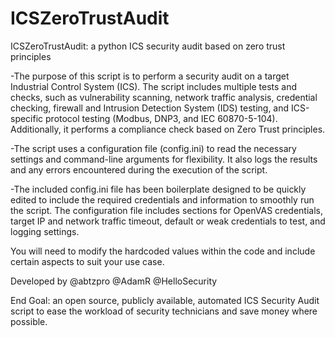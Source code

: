 # ICSZeroTrustAudit
ICSZeroTrustAudit: a python ICS security audit based on zero trust principles

-The purpose of this script is to perform a security audit on a target Industrial Control System (ICS). The script includes multiple tests and checks, such as vulnerability scanning, network traffic analysis, credential checking, firewall and Intrusion Detection System (IDS) testing, and ICS-specific protocol testing (Modbus, DNP3, and IEC 60870-5-104). Additionally, it performs a compliance check based on Zero Trust principles.

-The script uses a configuration file (config.ini) to read the necessary settings and command-line arguments for flexibility. It also logs the results and any errors encountered during the execution of the script.

-The included config.ini file has been boilerplate designed to be quickly edited to include the required credentials and information to smoothly run the script. The configuration file includes sections for OpenVAS credentials, target IP and network traffic timeout, default or weak credentials to test, and logging settings.

You will need to modify the hardcoded values within the code and include certain aspects to suit your use case.

Developed by @abtzpro @AdamR @HelloSecurity

End Goal: an open source, publicly available, automated ICS Security Audit script to ease the workload of security technicians and save money where possible.
